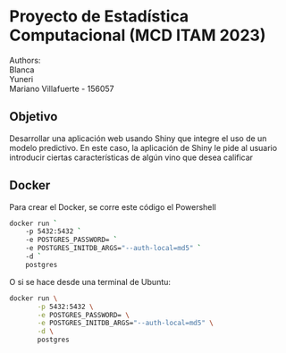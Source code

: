 # Proyecto de Estadística Computacional (MCD ITAM 2023)
Authors:  
Blanca  
Yuneri  
Mariano Villafuerte - 156057  


## Objetivo
Desarrollar una aplicación web usando Shiny que integre el uso de un modelo predictivo. En este caso, la aplicación de Shiny le pide al usuario introducir ciertas características de algún vino que desea calificar

## Docker
Para crear el Docker, se corre este código el Powershell
```bash
docker run `
    -p 5432:5432 `
    -e POSTGRES_PASSWORD= `
    -e POSTGRES_INITDB_ARGS="--auth-local=md5" `
    -d `
    postgres
```

O si se hace desde una terminal de Ubuntu:
```bash
docker run \
       -p 5432:5432 \
       -e POSTGRES_PASSWORD= \
       -e POSTGRES_INITDB_ARGS="--auth-local=md5" \
       -d \
       postgres
```
